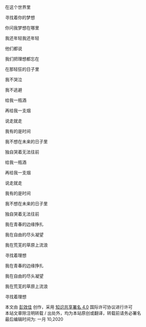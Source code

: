 在这个世界里

寻找着你的梦想

你问我梦想在哪里

我还年轻我还年轻

他们都说

我们把理想都忘在

在那轻狂的日子里

我不哭泣

我不逃避

给我一瓶酒

再给我一支烟

说走就走

我有的是时间

我不想在未来的日子里

独自哭着无法往前

给我一瓶酒

再给我一支烟

说走就走

我有的是时间

我不想在未来的日子里

独自哭着无法往前

我在青春的边缘挣扎

我在自由的尽头凝望

我在荒芜的草原上流浪

寻找着理想

我在青春的边缘挣扎

我在自由的尽头凝望

我在荒芜的草原上流浪

寻找着理想

本文由 [彭效佳](http://hiper.top/) 创作，采用 [知识共享署名 4.0](https://creativecommons.org/licenses/by/4.0/) 国际许可协议进行许可  
本站文章除注明转载 / 出处外，均为本站原创或翻译，转载前请务必署名  
最后编辑时间为: 一月 10,2020